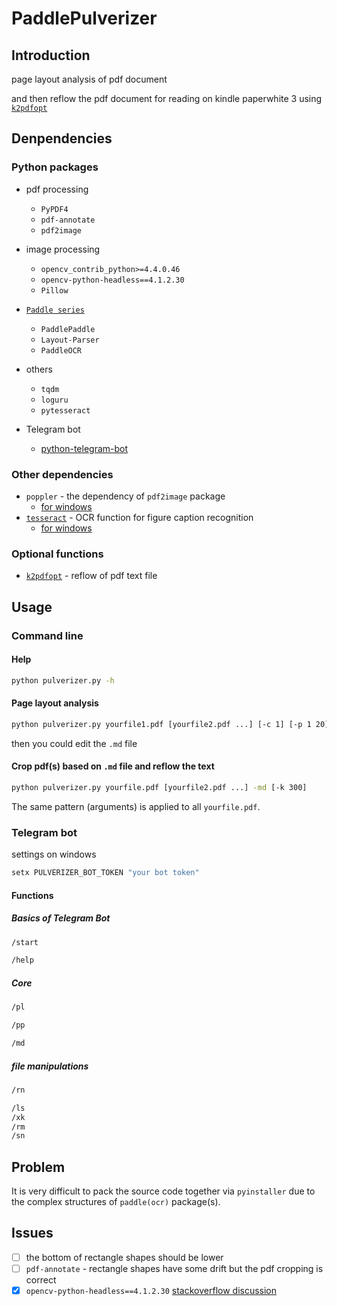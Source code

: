 # PaddlePulverizer

## Introduction

page layout analysis of pdf document

and then reflow the pdf document for reading on kindle paperwhite 3 using [`k2pdfopt`](https://www.willus.com/k2pdfopt/)



## Denpendencies

### Python packages
- pdf processing
  - `PyPDF4`
  - `pdf-annotate`
  - `pdf2image`
- image processing
  - `opencv_contrib_python>=4.4.0.46`
  - `opencv-python-headless==4.1.2.30`
  - `Pillow`
- [`Paddle series`](https://github.com/PaddlePaddle/PaddleOCR/blob/release/2.2/ppstructure/README_ch.md)
  - `PaddlePaddle`
  - `Layout-Parser`
  - `PaddleOCR`
- others
  - `tqdm`
  - `loguru`
  - `pytesseract`

- Telegram bot
  - [python-telegram-bot](https://github.com/python-telegram-bot/python-telegram-bot)
### Other dependencies
- `poppler` - the dependency of `pdf2image` package
  - [for windows](https://blog.alivate.com.au/poppler-windows/)
- [`tesseract`](https://github.com/UB-Mannheim/tesseract/) - OCR function for figure caption recognition
  - [for windows](https://github.com/UB-Mannheim/tesseract/wiki/)

### Optional functions

- [`k2pdfopt`](https://www.willus.com/k2pdfopt/) - reflow of pdf text file


## Usage

### Command line

#### Help
```sh
python pulverizer.py -h
```

#### Page layout analysis
```sh
python pulverizer.py yourfile1.pdf [yourfile2.pdf ...] [-c 1] [-p 1 20]
```
then you could edit the `.md` file

#### Crop pdf(s) based on `.md` file and reflow the text
```sh
python pulverizer.py yourfile.pdf [yourfile2.pdf ...] -md [-k 300]
```


The same pattern (arguments) is applied to all `yourfile.pdf`.

### Telegram bot

settings on windows
```cmd
setx PULVERIZER_BOT_TOKEN "your bot token"
```

#### Functions

##### Basics of Telegram Bot
```sh
/start
```

```sh
/help
```
##### Core

```sh
/pl
```

```sh
/pp
```

```sh
/md
```


##### file manipulations
```sh
/rn
```


```sh
/ls
/xk
/rm
/sn
```

## Problem

It is very difficult to pack the source code together via `pyinstaller` due to the complex structures of `paddle(ocr)` package(s).

## Issues
- [ ] the bottom of rectangle shapes should be lower
- [ ] `pdf-annotate` - rectangle shapes have some drift but the pdf cropping is correct
- [x] `opencv-python-headless==4.1.2.30` [stackoverflow discussion](https://stackoverflow.com/questions/70537488/cannot-import-name-registermattype-from-cv2-cv2)